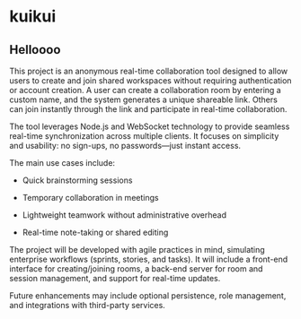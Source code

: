 # kuikui

## Helloooo

This project is an anonymous real-time collaboration tool designed to allow
users to create and join shared workspaces without requiring authentication or
account creation. A user can create a collaboration room by entering a custom
name, and the system generates a unique shareable link. Others can join
instantly through the link and participate in real-time collaboration.

The tool leverages Node.js and WebSocket technology to provide seamless
real-time synchronization across multiple clients. It focuses on simplicity and
usability: no sign-ups, no passwords—just instant access.

The main use cases include:

- Quick brainstorming sessions

- Temporary collaboration in meetings

- Lightweight teamwork without administrative overhead

- Real-time note-taking or shared editing

The project will be developed with agile practices in mind, simulating
enterprise workflows (sprints, stories, and tasks). It will include a front-end
interface for creating/joining rooms, a back-end server for room and session
management, and support for real-time updates.

Future enhancements may include optional persistence, role management, and integrations with third-party services.
